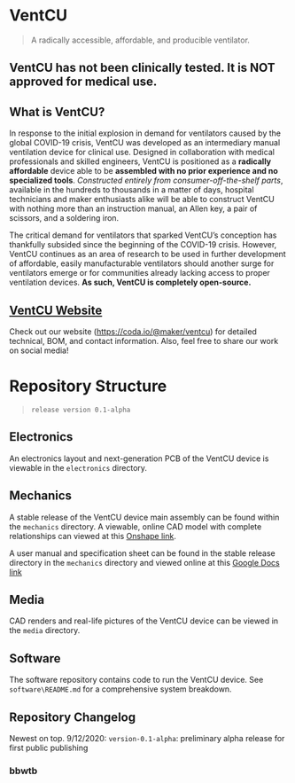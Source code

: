 # VentCU
> A radically accessible, affordable, and producible ventilator. 

## VentCU has not been clinically tested. It is NOT approved for medical use.

## What is VentCU?
In response to the initial explosion in demand for ventilators caused by the global COVID-19 crisis, VentCU was developed as an intermediary manual ventilation device for clinical use.  Designed in collaboration with medical professionals and skilled engineers, VentCU is positioned as a **radically affordable** device able to be **assembled with no prior experience and no specialized tools**.  *Constructed entirely from consumer-off-the-shelf parts*, available in the hundreds to thousands in a matter of days, hospital technicians and maker enthusiasts alike will be able to construct VentCU with nothing more than an instruction manual, an Allen key, a pair of scissors, and a soldering iron.

The critical demand for ventilators that sparked VentCU’s conception has thankfully subsided since the beginning of the COVID-19 crisis.  However, VentCU continues as an area of research to be used in further development of affordable, easily manufacturable ventilators should another surge for ventilators emerge or for communities already lacking access to proper ventilation devices.  **As such, VentCU is completely open-source.**

## [VentCU Website](https://coda.io/@maker/ventcu) 
Check out our website (https://coda.io/@maker/ventcu) for detailed technical, BOM, and contact information.
Also, feel free to share our work on social media!

# Repository Structure
> `release version 0.1-alpha`
## Electronics
An electronics layout and next-generation PCB of the VentCU device is viewable in the `electronics` directory. 

## Mechanics
A stable release of the VentCU device main assembly can be found within the `mechanics` directory. A viewable, online CAD model with complete relationships can viewed at this [Onshape link](https://cad.onshape.com/documents/f7de46ca7dc3a8d28aa71883/w/2f9839ab30d7aa3f0e55734c/e/351b5eba45a0f5e74e63c1ba).

A user manual and specification sheet can be found in the stable release directory in the `mechanics` directory and viewed online at this [Google Docs link](https://docs.google.com/document/d/146-ZcDFsmwu9b4q7zNh3ngux9tSg6TSOEBYOS_3Alh4/edit?usp=sharing)

## Media
CAD renders and real-life pictures of the VentCU device can be viewed in the `media` directory.

## Software
The software repository contains code to run the VentCU device. See `software\README.md` for a comprehensive system breakdown. 

## Repository Changelog
Newest on top.
9/12/2020: `version-0.1-alpha`: preliminary alpha release for first public publishing
### bbwtb
